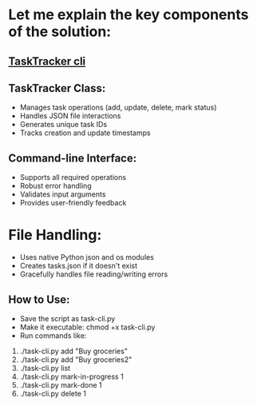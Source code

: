 # Let me explain the key components of the solution:

## [TaskTracker cli](https://roadmap.sh/projects/task-tracker)

## TaskTracker Class:

- Manages task operations (add, update, delete, mark status)
- Handles JSON file interactions
- Generates unique task IDs
- Tracks creation and update timestamps


## Command-line Interface:

- Supports all required operations
- Robust error handling
- Validates input arguments
- Provides user-friendly feedback


# File Handling:

- Uses native Python json and os modules
- Creates tasks.json if it doesn't exist
- Gracefully handles file reading/writing errors



## How to Use:

- Save the script as task-cli.py
- Make it executable: chmod +x task-cli.py
- Run commands like:

1. ./task-cli.py add "Buy groceries"
2. ./task-cli.py add "Buy groceries2"
3. ./task-cli.py list
4. ./task-cli.py mark-in-progress 1
5. ./task-cli.py mark-done 1
6. ./task-cli.py delete 1